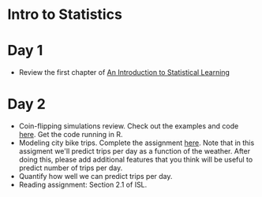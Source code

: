 # Intro to Statistics
# Day 1

  * Review the first chapter of [An Introduction to Statistical Learning](http://www-bcf.usc.edu/~gareth/ISL/index.html)

# Day 2 
  * Coin-flipping simulations review. Check out the examples and code [here](http://rpubs.com/jhofman/statistical_inference). Get the code running in R.
  * Modeling city bike trips. Complete the assignment [here](https://www.evernote.com/shard/s258/sh/4f26fd76-1140-405b-b050-8b78da63ea87/7ca89065a2e2aec2). Note that in this assigment we'll predict trips per day as a function of the weather. After doing this, please add additional features that you think will be useful to predict number of trips per day. 
  * Quantify how well we can predict trips per day.
  * Reading assignment: Section 2.1 of ISL.
